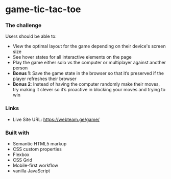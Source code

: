 # game-tic-tac-toe


### The challenge

Users should be able to:

- View the optimal layout for the game depending on their device's screen size
- See hover states for all interactive elements on the page
- Play the game either solo vs the computer or multiplayer against another person
- **Bonus 1**: Save the game state in the browser so that it’s preserved if the player refreshes their browser
- **Bonus 2**: Instead of having the computer randomly make their moves, try making it clever so it’s proactive in blocking your moves and trying to win


### Links
- Live Site URL: https://webteam.ge/game/


### Built with

- Semantic HTML5 markup
- CSS custom properties
- Flexbox
- CSS Grid
- Mobile-first workflow
- vanilla JavaScript

